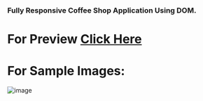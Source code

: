 ### Fully Responsive Coffee Shop Application Using DOM.

# For Preview [Click Here](https://gokul-coffee-shop.netlify.app/)

# For Sample Images:

![image](https://user-images.githubusercontent.com/106130828/178011649-af53bce2-bf30-425f-8292-7a21253bfcd0.png)
